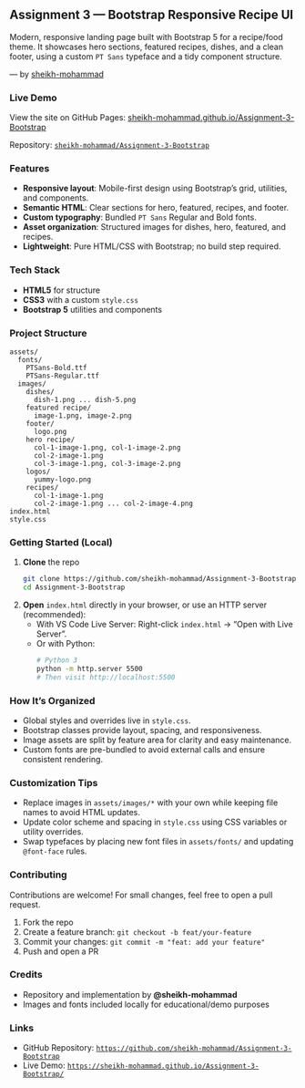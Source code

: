## Assignment 3 — Bootstrap Responsive Recipe UI

Modern, responsive landing page built with Bootstrap 5 for a recipe/food theme. It showcases hero sections, featured recipes, dishes, and a clean footer, using a custom `PT Sans` typeface and a tidy component structure.

— by [sheikh-mohammad](https://github.com/sheikh-mohammad)

### Live Demo

View the site on GitHub Pages: [sheikh-mohammad.github.io/Assignment-3-Bootstrap](https://sheikh-mohammad.github.io/Assignment-3-Bootstrap/)

Repository: [`sheikh-mohammad/Assignment-3-Bootstrap`](https://github.com/sheikh-mohammad/Assignment-3-Bootstrap)

### Features

- **Responsive layout**: Mobile-first design using Bootstrap’s grid, utilities, and components.
- **Semantic HTML**: Clear sections for hero, featured, recipes, and footer.
- **Custom typography**: Bundled `PT Sans` Regular and Bold fonts.
- **Asset organization**: Structured images for dishes, hero, featured, and recipes.
- **Lightweight**: Pure HTML/CSS with Bootstrap; no build step required.

### Tech Stack

- **HTML5** for structure
- **CSS3** with a custom `style.css`
- **Bootstrap 5** utilities and components

### Project Structure

```
assets/
  fonts/
    PTSans-Bold.ttf
    PTSans-Regular.ttf
  images/
    dishes/
      dish-1.png ... dish-5.png
    featured recipe/
      image-1.png, image-2.png
    footer/
      logo.png
    hero recipe/
      col-1-image-1.png, col-1-image-2.png
      col-2-image-1.png
      col-3-image-1.png, col-3-image-2.png
    logos/
      yummy-logo.png
    recipes/
      col-1-image-1.png
      col-2-image-1.png ... col-2-image-4.png
index.html
style.css
```

### Getting Started (Local)

1. **Clone** the repo
   ```bash
   git clone https://github.com/sheikh-mohammad/Assignment-3-Bootstrap.git
   cd Assignment-3-Bootstrap
   ```
2. **Open** `index.html` directly in your browser, or use an HTTP server (recommended):
   - With VS Code Live Server: Right-click `index.html` → “Open with Live Server”.
   - Or with Python:
     ```bash
     # Python 3
     python -m http.server 5500
     # Then visit http://localhost:5500
     ```

### How It’s Organized

- Global styles and overrides live in `style.css`.
- Bootstrap classes provide layout, spacing, and responsiveness.
- Image assets are split by feature area for clarity and easy maintenance.
- Custom fonts are pre-bundled to avoid external calls and ensure consistent rendering.

### Customization Tips

- Replace images in `assets/images/*` with your own while keeping file names to avoid HTML updates.
- Update color scheme and spacing in `style.css` using CSS variables or utility overrides.
- Swap typefaces by placing new font files in `assets/fonts/` and updating `@font-face` rules.

### Contributing

Contributions are welcome! For small changes, feel free to open a pull request.

1. Fork the repo
2. Create a feature branch: `git checkout -b feat/your-feature`
3. Commit your changes: `git commit -m "feat: add your feature"`
4. Push and open a PR

### Credits

- Repository and implementation by **@sheikh-mohammad**
- Images and fonts included locally for educational/demo purposes

### Links

- GitHub Repository: [`https://github.com/sheikh-mohammad/Assignment-3-Bootstrap`](https://github.com/sheikh-mohammad/Assignment-3-Bootstrap)
- Live Demo: [`https://sheikh-mohammad.github.io/Assignment-3-Bootstrap/`](https://sheikh-mohammad.github.io/Assignment-3-Bootstrap/)


